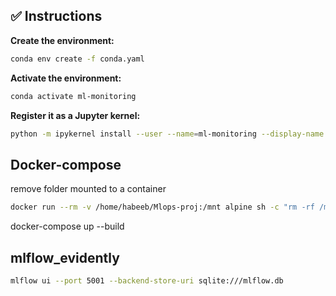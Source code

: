 ## ✅ Instructions

**Create the environment:**

```bash
conda env create -f conda.yaml
```

**Activate the environment:**

```bash
conda activate ml-monitoring
```

**Register it as a Jupyter kernel:**

```bash
python -m ipykernel install --user --name=ml-monitoring --display-name "Python (ml-monitoring)"
```

## Docker-compose

remove folder mounted to a container

```bash
docker run --rm -v /home/habeeb/Mlops-proj:/mnt alpine sh -c "rm -rf /mnt/05-monitoring/services/config"
```

docker-compose up --build

## mlflow_evidently

```bash
mlflow ui --port 5001 --backend-store-uri sqlite:///mlflow.db
```
